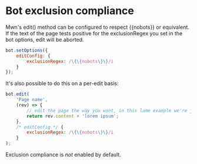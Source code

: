 # Bot exclusion compliance

Mwn's edit() method can be configured to respect {{nobots}} or equivalent. If the text of the page tests positive for the exclusionRegex you set in the bot options, edit will be aborted.

```js
bot.setOptions({
	editConfig: {
		exclusionRegex: /\{\{nobots\}\}/i
	}
});
```

It's also possible to do this on a per-edit basis:

```js
bot.edit(
	'Page name',
	(rev) => {
		// edit the page the way you want, in this lame example we're just appending lorem ipsum
		return rev.content + 'lorem ipsum';
	},
	/* editConfig */ {
		exclusionRegex: /\{\{nobots\}\}/i
	}
);
```

Exclusion compliance is _not_ enabled by default.
